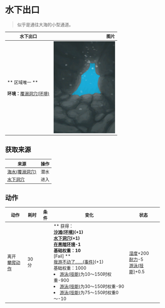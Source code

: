 # 水下出口  
> 似乎是通往大海的小型通道。  
  
  水下出口  |   图片   
 ----  |  ----:   
 ** 区域唯一 **<br><br>**环境：**[覆溺洞穴(环境)](Env_FloodedChamber.md)  |  <img decoding="async" src="Sprite/UnderwaterExit.png" href="a.md" style="max-width:300px;max-height:300px;">   
  
## 获取来源  
来源  |  操作  
----  |  ----  
[海水(覆溺洞穴)](Sea_Cave.md)  |  潜水  
[水下洞穴](UnderwaterEntrance.md)  |  进入  
## 动作  
动作  |  耗时  |  条件  |  变化  |  状态  
----  |  ----  |  ----  |  ----  |  ----  
离开<br>[攀爬动作](ClimbAction.md)  |  30分  |    |  ** 获得： **<br>  [沙滩(环境)](Env_Cove.md)(+1)<br>  [水下洞穴](UnderwaterEntrance.md)(+1)<br>[在黑暗环境](InDarkPlace.md)-1<br>基础权重：10<br>** [Fail] **<br>  [我游不动了……(事件)](Event_SwimFail.md)(+1)<br>基础权重：1000<li>[游泳(技能)](Skill_Swimming.md)为10～150时权重-900</li><li>[游泳(技能)](Skill_Swimming.md)为30～150时权重-90</li><li>[游泳(技能)](Skill_Swimming.md)为75～150时权重0～-10</li>  |  [湿度](Wetness.md)+200<br>[耐力](Stamina.md)-5<br>[游泳(技能)](Skill_Swimming.md)+0.5  


<script>document.title="水下出口 - 卡牌生存百科 Card Survival Wiki";</script>